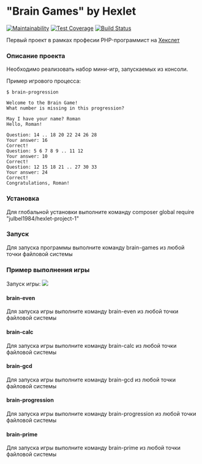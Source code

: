 # "Brain Games" by Hexlet

[![Maintainability](https://api.codeclimate.com/v1/badges/21fd494612748365e8aa/maintainability)](https://codeclimate.com/github/julbel1984/project-lvl1-s408/maintainability)
[![Test Coverage](https://api.codeclimate.com/v1/badges/21fd494612748365e8aa/test_coverage)](https://codeclimate.com/github/julbel1984/project-lvl1-s408/test_coverage)
[![Build Status](https://travis-ci.org/julbel1984/project-lvl1-s408.svg?branch=master)](https://travis-ci.org/julbel1984/project-lvl1-s408)

Первый проект в рамках професии PHP-программист на [Хекслет](https://ru.hexlet.io/professions/php)

### Описание проекта

Необходимо реализовать набор мини-игр, запускаемых из консоли.

Пример игрового процесса:

```
$ brain-progression

Welcome to the Brain Game!
What number is missing in this progression?

May I have your name? Roman
Hello, Roman!

Question: 14 .. 18 20 22 24 26 28
Your answer: 16
Correct!
Question: 5 6 7 8 9 .. 11 12
Your answer: 10
Correct!
Question: 12 15 18 21 .. 27 30 33
Your answer: 24
Correct!
Congratulations, Roman!

```

### Установка

Для глобальной установки выполните команду composer global require "julbel1984/hexlet-project-1"

### Запуск

Для запуска программы выполните команду brain-games из любой точки файловой системы

### Пример выполнения игры
Запуск игры:
<a href="https://asciinema.org/a/odDW8LcsMGKv4fWGno0Eddacb" target="_blank"><img src="https://asciinema.org/a/odDW8LcsMGKv4fWGno0Eddacb.svg" /></a>

#### brain-even
Для запуска игры выполните команду brain-even из любой точки файловой системы

#### brain-calc
Для запуска игры выполните команду brain-calc из любой точки файловой системы

#### brain-gcd
Для запуска игры выполните команду brain-gcd из любой точки файловой системы

#### brain-progression
Для запуска игры выполните команду brain-progression из любой точки файловой системы

#### brain-prime
Для запуска игры выполните команду brain-prime из любой точки файловой системы
